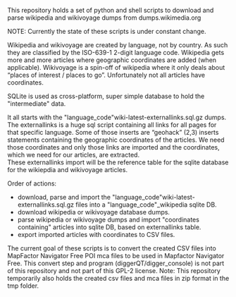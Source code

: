 This repository holds a set of python and shell scripts to download and parse wikipedia and wikivoyage dumps from dumps.wikimedia.org

NOTE: Currently the state of these scripts is under constant change.

Wikipedia and wikivoyage are created by language, not by country. As such they are classified by the ISO-639-1 2-digit language code.
Wikipedia gets more and more articles where geographic coordinates are added (when applicable). Wikivoyage is a spin-off of wikipedia where it only deals about “places of interest / places to go”. Unfortunately not all articles have coordinates.

SQLite is used as cross-platform, super simple database to hold the "intermediate" data.

It all starts with the "language_code"wiki-latest-externallinks.sql.gz dumps.
The externallinks is a huge sql script containing all links for all pages for that specific language.
Some of those inserts are “geohack” (2,3) inserts statements containing the geographic coordinates of the articles. We need those coordinates and only those links are imported and the coordinates, which we need for our articles, are extracted.  
These externallinks import will be the reference table for the sqlite database for the wikiepdia and wikivoyage articles.


Order of actions:
  - download, parse and import the "language_code"wiki-latest-externallinks.sql.gz  files into a "language_code"_wikipedia sqlite DB.
  - download wikipedia or wikivoyage database dumps.
  - parse wikipedia or wikivoyage dumps and import "coordinates containing" articles into sqlite DB, based on externallinks table.
  - export imported articles with coordinates to CSV files.
  


The current goal of these scripts is to convert the created CSV files into MapFactor Navigator Free POI mca files to be used in Mapfactor Navigator Free. 
This convert step and program (diggerQT/digger_console) is not part of this repository and not part of this GPL-2 license.
Note: This repository temporarily also holds the created csv files and mca files in zip format in the tmp folder.
